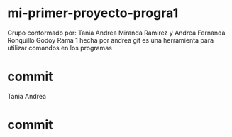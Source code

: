 # mi-primer-proyecto-progra1
Grupo conformado por: Tania Andrea Miranda Ramirez y Andrea Fernanda Ronquillo Godoy
Rama 
1 
hecha 
por
andrea
git es una herramienta para utilizar comandos en los programas    
# commit
Tania Andrea 
# commit

